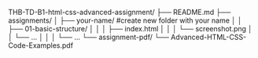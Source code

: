 THB-TD-B1-html-css-advanced-assignment/
├── README.md
├── assignments/
│   ├── your-name/ #create new folder with your name
│   │   ├── 01-basic-structure/
│   │   │   ├── index.html
│   │   │   └── screenshot.png
│   │   └── ...
│   │
│   └── ...
└── assignment-pdf/
    └── Advanced-HTML-CSS-Code-Examples.pdf
